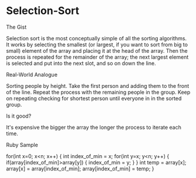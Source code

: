 # Selection-Sort

The Gist

Selection sort is the most conceptually simple of all the sorting algorithms. It works by selecting the smallest (or largest, if you want to sort from big to small) element of the array and placing it at the head of the array. Then the process is repeated for the remainder of the array; the next largest element is selected and put into the next slot, and so on down the line.

Real-World Analogue

Sorting people by height. Take the first person and adding them to the front of the line. Repeat the process with the remaining people in the group.  Keep on repeating checking for shortest person until everyone in in the sorted group.

Is it good?

It's expensive the bigger the array the longer the process to iterate each time.  

Ruby Sample

for(int x=0; x<n; x++)
    {
        int index_of_min = x;
        for(int y=x; y<n; y++)
        {
            if(array[index_of_min]>array[y])
            {
                index_of_min = y;
            }
        }
        int temp = array[x];
        array[x] = array[index_of_min];
        array[index_of_min] = temp;
    }
    
    
